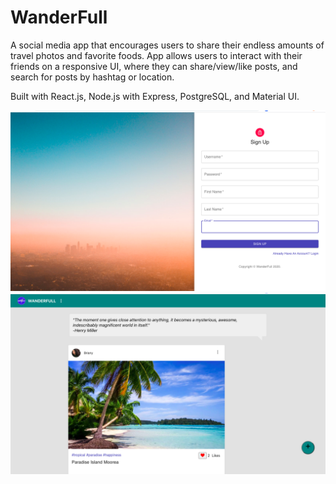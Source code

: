 # WanderFull

A social media app that encourages users to share their endless amounts of travel photos and favorite foods. App allows users to interact with their friends on a responsive UI, where they can share/view/like posts, and search for posts by hashtag or location.

Built with React.js, Node.js with Express, PostgreSQL, and Material UI.

![signuppage](./assets/signuppage.png)
![homepage](./assets/homepage.png)
